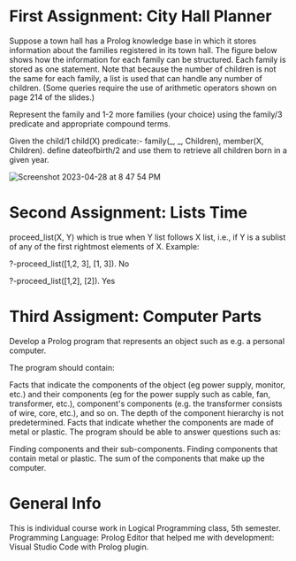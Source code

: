 # First Assignment: City Hall Planner
Suppose a town hall has a Prolog knowledge base in which it stores information about the families registered in its town hall. The figure below shows how the information for each family can be structured. Each family is stored as one statement. Note that because the number of children is not the same for each family, a list is used that can handle any number of children. (Some queries require the use of arithmetic operators shown on page 214 of the slides.)

Represent the family and 1-2 more families (your choice) using the family/3 predicate and appropriate compound terms.

Given the child/1 child(X) predicate:- family(_, _, Children), member(X, Children). define dateofbirth/2 and use them to retrieve all children born in a given year.

![Screenshot 2023-04-28 at 8 47 54 PM](https://user-images.githubusercontent.com/118211341/235217991-c836174b-37a2-416d-a725-1ed48a1a46e1.png)

# Second Assignment: Lists Time

proceed_list(X, Y) which is true when Y list follows X list, i.e., if Y is a sublist of any of the first rightmost elements of X. Example:

?-proceed_list([1,2, 3], [1, 3]).
No

?-proceed_list([1,2], [2]).
Yes

# Third Assigment: Computer Parts

Develop a Prolog program that represents an object such as e.g. a personal computer.

The program should contain:

Facts that indicate the components of the object (eg power supply, monitor, etc.) and their components (eg for the power supply such as cable, fan, transformer, etc.), component's components (e.g. the transformer consists of wire, core, etc.), and so on. The depth of the component hierarchy is not predetermined.
Facts that indicate whether the components are made of metal or plastic.
The program should be able to answer questions such as:

Finding components and their sub-components.
Finding components that contain metal or plastic.
The sum of the components that make up the computer.

# General Info

This is individual course work in Logical Programming class, 5th semester.
Programming Language: Prolog 
Editor that helped me with development: Visual Studio Code with Prolog plugin. 
